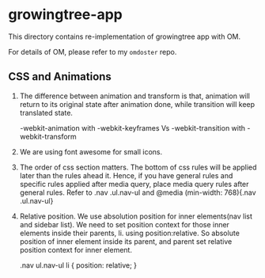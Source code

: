 # growingtree-app

This directory contains re-implementation of growingtree app with OM.

For details of OM, please refer to my `omdoster` repo.


## CSS and Animations

1. The difference between animation and transform is that, animation will return to its original state after animation done, while transition will keep translated state.

   -webkit-animation with -webkit-keyframes Vs 
   -webkit-transition with -webkit-transform

2. We are using font awesome for small icons.

3. The order of css section matters. The bottom of css rules will be applied later than the rules ahead it. Hence, if you have general rules and specific rules applied after media query, place media query rules after general rules. Refer to .nav .ul.nav-ul and @media (min-width: 768){.nav .ul.nav-ul}

4. Relative position. We use absolution position for inner elements(nav list and sidebar list). We need to set position context for those inner elements inside their parents, li. using position:relative. So absolute position of inner element inside its parent, and parent set relative position context for inner element.

    .nav ul.nav-ul li { position: relative; }